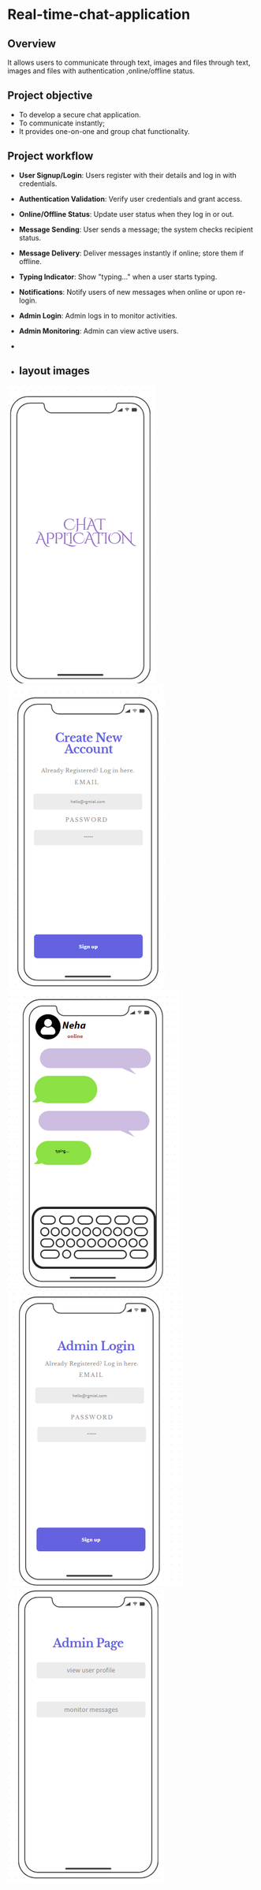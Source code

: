 # Real-time-chat-application


## Overview
It allows users to communicate through text, images and files through text, images and files with authentication ,online/offline  status.

## Project objective
- To develop a secure chat application.
- To communicate instantly;
- It provides one-on-one and group chat functionality.

## Project workflow

 - **User Signup/Login**: Users register with their details and log in with credentials.
 
- **Authentication Validation**: Verify user credentials and grant access.

- **Online/Offline Status**: Update user status when they log in or out.

- **Message Sending**: User sends a message; the system checks recipient status.

- **Message Delivery**: Deliver messages instantly if online; store them if offline.

- **Typing Indicator**: Show "typing…" when a user starts typing.

- **Notifications**: Notify users of new messages when online or upon re-login.

- **Admin Login**: Admin logs in to monitor activities.

- **Admin Monitoring**: Admin can view active users.
- 
- ## layout images
<img src="images/logo.png"/>
 
<img src="images/signup.png"/>
<img src="images/chat.png"/>
<img src="images/admin1.png"/>
<img src="images/admin2.png"/>


